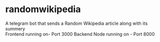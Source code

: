 # randomwikipedia
A telegram bot that sends a Random Wikipedia article along with its summery  
Frontend running on- Port 3000
Backend Node running on - Port 8000
